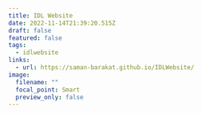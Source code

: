 ```yaml
---
title: IDL Website
date: 2022-11-14T21:39:20.515Z
draft: false
featured: false
tags:
  - idlwebsite
links:
  - url: https://saman-barakat.github.io/IDLWebsite/
image:
  filename: ""
  focal_point: Smart
  preview_only: false
---
```

